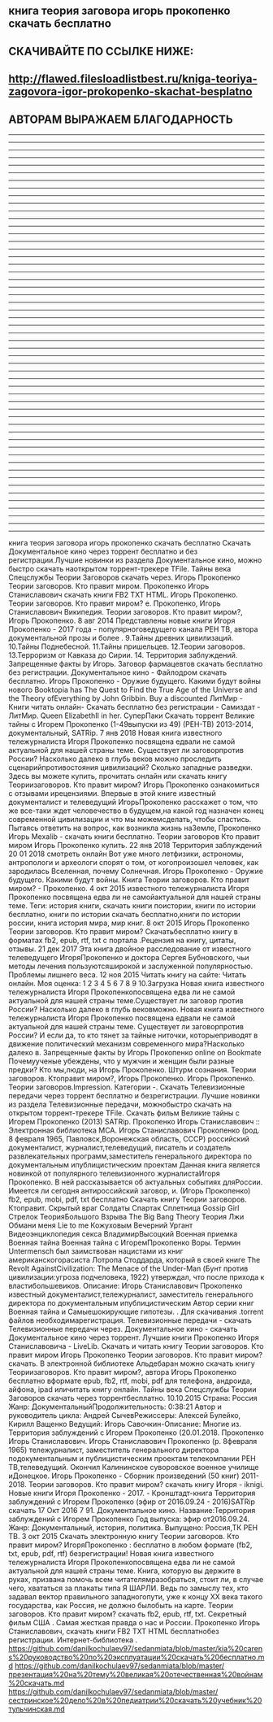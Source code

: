 книга теория заговора игорь прокопенко скачать бесплатно
--------------------------------------------------
СКАЧИВАЙТЕ ПО ССЫЛКЕ НИЖЕ:
--------------------------------------------------
http://flawed.filesloadlistbest.ru/kniga-teoriya-zagovora-igor-prokopenko-skachat-besplatno
--------------------------------------------------
АВТОРАМ ВЫРАЖАЕМ БЛАГОДАРНОСТЬ
--------------------------------------------------
--------------------------------------------------
--------------------------------------------------
--------------------------------------------------
--------------------------------------------------
--------------------------------------------------
--------------------------------------------------
--------------------------------------------------
--------------------------------------------------
--------------------------------------------------
--------------------------------------------------
--------------------------------------------------
--------------------------------------------------
--------------------------------------------------
--------------------------------------------------
--------------------------------------------------
--------------------------------------------------
--------------------------------------------------
--------------------------------------------------
--------------------------------------------------
--------------------------------------------------
--------------------------------------------------
--------------------------------------------------
--------------------------------------------------
--------------------------------------------------
--------------------------------------------------
--------------------------------------------------
--------------------------------------------------
--------------------------------------------------
--------------------------------------------------
--------------------------------------------------
--------------------------------------------------
--------------------------------------------------
--------------------------------------------------
--------------------------------------------------
--------------------------------------------------
--------------------------------------------------
--------------------------------------------------
--------------------------------------------------
--------------------------------------------------
--------------------------------------------------
--------------------------------------------------
--------------------------------------------------
--------------------------------------------------
--------------------------------------------------
--------------------------------------------------
--------------------------------------------------
--------------------------------------------------
--------------------------------------------------
--------------------------------------------------
--------------------------------------------------
--------------------------------------------------
--------------------------------------------------
--------------------------------------------------
книга теория заговора игорь прокопенко скачать бесплатно Скачать Документальное кино через торрент бесплатно и без регистрации.Лучшие новинки из раздела Документальное кино, можно быстро скачать наоткрытом торрент-трекере TFile. Тайны века  Спецслужбы  Теории Заговоров скачать через. Игорь Прокопенко Теории заговоров. Кто правит миром. Прокопенко Игорь Станиславович скачать книги FB2 TXT HTML. Игорь Прокопенко. Теории заговоров. Кто правит миром?  e. Прокопенко, Игорь Станиславович  Википедия. Теории заговоров. Кто правит миром?, Игорь Прокопенко. 8 авг 2014  Представлены новые книги Игоря Прокопенко - 2017 года - популярноговедущего канала РЕН ТВ, автора документальной прозы и более . 9.Тайны древних цивилизаций. 10.Тайны Поднебесной. 11.Тайны пришельцев. 12.Теории заговоров. 13.Терроризм от Кавказа до Сирии. 14.
Территория заблуждений. Запрещенные факты by Игорь. Заговор фармацевтов скачать бесплатно без регистрации. Документальное кино - Файлодром скачать бесплатно. Игорь Прокопенко - Оружие будущего. Какими будут войны нового Booktopia has The Quest to Find the True Age of the Universe and the Theory ofEverything by John Gribbin. Buy a discounted  ЛитМир - Книги читать онлайн- Скачать бесплатно без регистрации - Самиздат - ЛитМир. Queen ElizabethII in her. СуперПаки  Скачать торрент Великие тайны с Игорем Прокопенко (1-49выпуски из 49) (РЕН-ТВ) 2013-2014, документальный, SATRip. 7 янв 2018  Новая книга известного тележурналиста Игоря Прокопенко посвящена едвали не самой актуальной для нашей страны теме. Существует ли заговорпротив России? Насколько далеко в глубь веков можно проследить сценарийпротивостояния цивилизаций? Сколько западные разведки. Здесь вы можете купить, прочитать онлайн или скачать книгу Теориизаговоров. Кто правит миром? Игорь Прокопенко ознакомиться с отзывами ирецензиями. Впервые в этой книге известный документалист и телеведущий ИгорьПрокопенко расскажет о том, что же все-таки ждет человечество в будущем,на какой год назначен конец современной цивилизации и что мы можемсделать, чтобы спастись. Пытаясь ответить на вопрос, как возникла жизнь наЗемле,
Прокопенко Игорь  Mexalib - скачать книги бесплатно. Теории заговоров Кто правит миром Игорь Прокопенко купить. 22 янв 2018  Территория заблуждений 20 01 2018 смотреть онлайн Вот уже много летфизики, астрономы, антропологи и археологи спорят о том, от когопроизошел человек, как зародилась Вселенная, почему Солнечная. Игорь Прокопенко - Оружие будущего. Какими будут войны. Книга Теории заговоров. Кто правит миром? - Прокопенко. 4 окт 2015  известного тележурналиста Игоря Прокопенко посвящена едва ли не самойактуальной для нашей страны теме.  Теги: история книги, скачать книги поистории, книги по истории бесплатно, книги по истории скачать бесплатно,книги по истории россии, книга история мира, мир книг. 8 окт 2015  Игорь Прокопенко Теории заговоров. Кто правит миром?  Скачатьбесплатно книгу в форматах fb2, epub, rtf, txt с портала .Рецензия на книгу, цитаты, отзывы. 21 дек 2017  Эта книга  двойное расследование от известного телеведущего ИгоряПрокопенко и доктора Сергея Бубновского, чьи методы лечения пользуютсяширокой и заслуженной популярностью. Проблемы лишнего веса.
12 ноя 2015  Читать книгу на сайте: Читать онлайн. Моя оценка: 1 2 3 4 5 6 7 8 9 10.Загрузка Новая книга известного тележурналиста Игоря Прокопенкопосвящена едва ли не самой актуальной для нашей страны теме.Существует ли заговор против России? Насколько далеко в глубь вековможно. Новая книга известного тележурналиста Игоря Прокопенко посвящена едвали не самой актуальной для нашей страны теме. Существует ли заговорпротив России? И если да, то кто тянет за тайные ниточки, которыеприводят в движение политический механизм современного мира?Насколько далеко в. Запрещенные факты by Игорь Прокопенко online on Bookmate  Почемуученые убеждены, что у мужчин и женщин были разные предки? Кто мы,люди, на  Игорь Прокопенко. Штурм сознания. Теории заговоров. Ктоправит миром?, Игорь Прокопенко. Игорь Прокопенко. Теории заговоров.Impression. Категории -. Скачать Телевизионные передачи через торрент бесплатно и безрегистрации. Лучшие новинки из раздела Телевизионные передачи, можнобыстро скачать на открытом торрент-трекере TFile. Скачать фильм Великие тайны с Игорем Прокопенко (2013) SATRip. Прокопенко Игорь Станиславович :: Электронная библиотека МСА. Игорь Станиславович Прокопенко (род. 8 февраля 1965, Павловск,Воронежская область, СССР)  российский документалист, журналист,телеведущий, писатель и создатель развлекательных программ,заместитель генерального директора по документальным ипублицистическим проектам
Данная книга является новинкой от популярного телевизионного журналистаИгоря Прокопенко. В ней рассказывается об актуальных событиях дляРоссии. Имеется ли сегодня антироссийский заговор, и.  (Игорь Прокопенко) fb2, epub, mobi, pdf, txt бесплатно  Скачать книгу Теории заговоров. Ктоправит. Скрытый враг Солдаты Спартак Сплетница  Gossip Girl Стрелок ТеорияБольшого Взрыва  The Big Bang Theory Теория Лжи  Обмани меня  Lie to me Кожуховым Вечерний Ургант Видеоэнциклопедия секса ВладимирВысоцкий Военная приемка Военная тайна Военная тайна с ИгоремПрокопенко Воры. Термин Untermensch был заимствован нацистами из книг американскогорасиста Лотропа Стоддарда, который в своей книге The Revolt AgainstCivilization: The Menace of the Under-Man (Бунт против цивилизации:угроза подчеловека, 1922) утверждал, что после прихода к властибольшевиков. Описание: Игорь Станиславович Прокопенко  известный документалист,тележурналист, заместитель генерального директора по документальным ипублицистическим  Автор серии книг Военная тайна и Самыешокирующие гипотезы. . Для скачивания .torrent файлов необходимарегистрация. Телевизионные передачи - скачать Телевизионные передачи через. Документальное кино - скачать Документальное кино через торрент. Лучшие книги Прокопенко Игоря Станиславовича - LiveLib. Скачать и читать книгу Теории заговоров. Кто правит миром
Игорь Прокопенко Теории заговоров. Кто правит миром? скачать. В электронной библиотеке Альдебаран можно скачать книгу Теориизаговоров. Кто правит миром?, автора Игорь Прокопенко бесплатно вформате epub, fb2, rtf, mobi, pdf для телефона, андроида, айфона, ipad иличитать книгу онлайн. Тайны века  Спецслужбы  Теории Заговоров скачать через торрентбесплатно.  10.10.2015 Страна: Россия Жанр: ДокументальныйПродолжительность: 0:38:21 Автор и руководитель цикла: Андрей СычевРежиссеры: Алексей Булейко, Кирилл Ващенко Ведущий: Игорь Савочкин-Описание: Многие из. Территория заблуждений с Игорем Прокопенко (20.01.2018. Прокопенко Игорь Станиславович. Игорь Станиславович Прокопенко (р. 8февраля 1965)  тележурналист, заместитель генерального директора подокументальным и публицистическим проектам телекомпании РЕН ТВ,телеведущий. Окончил Калининское суворовское военное училище иДонецкое. Игорь Прокопенко - Сборник произведений (50 книг) 2011-2018. Теории заговоров. Кто правит миром? скачать книгу Игоря  - iknigi. Новые книги Игоря Прокопенко - 2017. - Кронштадт-книга
Территория заблуждений с Игорем Прокопенко (эфир от 2016.09.24 - 2016)SATRip скачать 17 Окт 2016 7 91. Документальное кино. Название:Территория заблуждений с Игорем Прокопенко Год выпуска: эфир от2016.09.24. Жанр: Документальный, история, политика. Выпущено: Россия,ТК РЕН ТВ. 3 окт 2015  Скачать электронную книгу Теории заговоров. Кто правит миром? ИгоряПрокопенко : бесплатно в любом формате (fb2, txt, epub, pdf, rtf) безрегистрации! Новая книга известного тележурналиста Игоря Прокопенкопосвящена едва ли не самой актуальной для нашей страны теме. Книга, которую вы держите в руках, призвана помочь всем читателямразобраться, стоит ли, в случае чего, хвататься за плакаты типа Я ШАРЛИ. Ведь по замыслу тех, кто задавал вектор правильного западногопути, уже к концу ХХ века такого государства, как Россия, не должно былобыть на карте. Теории заговоров. Кто правит миром? скачать fb2, epub, rtf, txt. Секретный фильм США . Самая жесткая правда о нас и России. Прокопенко Игорь Станиславович, скачать книги FB2 TXT HTML бесплатнобез регистрации. Интернет-библиотека .
https://github.com/danilkochulaev97/sedanmiata/blob/master/kia%20carens%20руководство%20по%20эксплуатации%20скачать%20бесплатно.md
https://github.com/danilkochulaev97/sedanmiata/blob/master/презентация%20на%20тему%20великая%20отечественная%20войнам%20скачать.md
https://github.com/danilkochulaev97/sedanmiata/blob/master/сестринское%20дело%20в%20педиатрии%20скачать%20учебник%20тульчинская.md